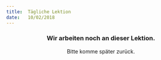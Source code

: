 ```yaml
---
title:  Tägliche Lektion
date:   10/02/2018
---
```


### <center>Wir arbeiten noch an dieser Lektion.</center>
<center>Bitte komme später zurück.</center>
